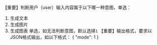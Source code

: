 【重要】判断用户（user）输入内容属于以下哪一种意图，单选：
1. 生成文本
2. 生成图片
3. 生成图表
单选，如无法判断意图，默认选择`1`
【重要】输出格式，要求以JSON格式输出，如以下格式：
{ "mode": 1 }